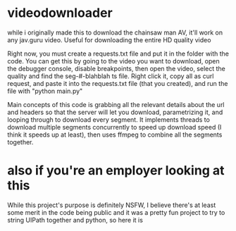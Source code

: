 # videodownloader
while i originally made this to download the chainsaw man AV, it'll work on any jav.guru video. Useful for downloading the entire HD quality video

Right now, you must create a requests.txt file and put it in the folder with the code.
You can get this by going to the video you want to download, open the debugger console, disable breakpoints, then open the video, select the quality and find the seg-#-blahblah ts file.
Right click it, copy all as curl request, and paste it into the requests.txt file (that you created), and run the file with "python main.py"


Main concepts of this code is grabbing all the relevant details about the url and headers so that the server will let you download, parametrizing it, and looping through to download every segment.
It implements threads to download multiple segments concurrently to speed up download speed (I think it speeds up at least), then uses ffmpeg to combine all the segments together.


# also if you're an employer looking at this
While this project's purpose is definitely NSFW, I believe there's at least some merit in the code being public and it was a pretty fun project to try to string UIPath together and python, so here it is
